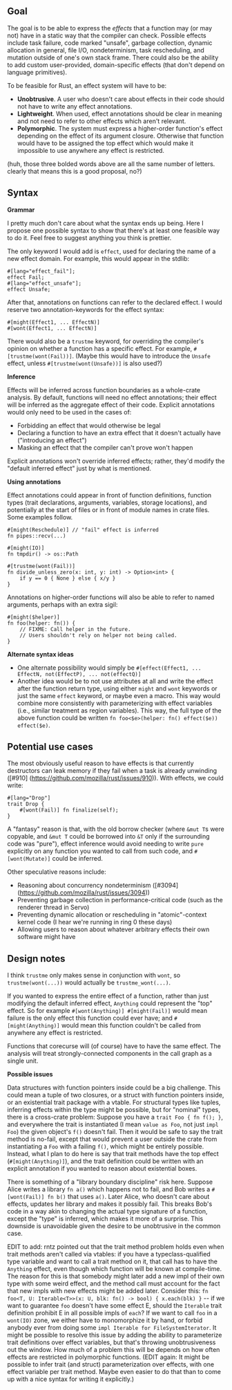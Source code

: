 ## Goal

The goal is to be able to express the *effects* that a function may (or may not) have in a static way that the compiler can check. Possible effects include task failure, code marked "unsafe", garbage collection, dynamic allocation in general, file I/O, nondeterminism, task rescheduling, and mutation outside of one's own stack frame. There could also be the ability to add custom user-provided, domain-specific effects (that don't depend on language primitives).

To be feasible for Rust, an effect system will have to be:
* **Unobtrusive**. A user who doesn't care about effects in their code should not have to write any effect annotations.
* **Lightweight**. When used, effect annotations should be clear in meaning and not need to refer to other effects which aren't relevant.
* **Polymorphic**. The system must express a higher-order function's effect depending on the effect of its argument closure. Otherwise that function would have to be assigned the top effect which would make it impossible to use anywhere any effect is restricted.

(huh, those three bolded words above are all the same number of letters. clearly that means this is a good proposal, no?)

## Syntax

**Grammar**

I pretty much don't care about what the syntax ends up being. Here I propose one possible syntax to show that there's at least one feasible way to do it. Feel free to suggest anything you think is prettier.

The only keyword I would add is ```effect```, used for declaring the name of a new effect domain. For example, this would appear in the stdlib:
```
#[lang="effect_fail"];
effect Fail;
#[lang="effect_unsafe"];
effect Unsafe;
```
After that, annotations on functions can refer to the declared effect. I would reserve two annotation-keywords for the effect syntax:
```
#[might(Effect1, ... EffectN)]
#[wont(Effect1, ... EffectN)]
```
There would also be a ```trustme``` keyword, for overriding the compiler's opinion on whether a function has a specific effect. For example, ```#[trustme(wont(Fail))]```. (Maybe this would have to introduce the ```Unsafe``` effect, unless ```#[trustme(wont(Unsafe))]``` is also used?)

**Inference**

Effects will be inferred across function boundaries as a whole-crate analysis. By default, functions will need no effect annotations; their effect will be inferred as the aggregate effect of their code. Explicit annotations would only need to be used in the cases of:
* Forbidding an effect that would otherwise be legal
* Declaring a function to have an extra effect that it doesn't actually have ("introducing an effect")
* Masking an effect that the compiler can't prove won't happen

Explicit annotations won't override inferred effects; rather, they'd modify the "default inferred effect" just by what is mentioned.

**Using annotations**

Effect annotations could appear in front of function definitions, function types (trait declarations, arguments, variables, storage locations), and potentially at the start of files or in front of module names in crate files. Some examples follow.
```
#[might(Reschedule)] // "fail" effect is inferred
fn pipes::recv(...)

#[might(IO)]
fn tmpdir() -> os::Path

#[trustme(wont(Fail))]
fn divide_unless_zero(x: int, y: int) -> Option<int> {
    if y == 0 { None } else { x/y }
}
```
Annotations on higher-order functions will also be able to refer to named arguments, perhaps with an extra sigil:
```
#[might($helper)]
fn foo(helper: fn()) {
    // FIXME: Call helper in the future.
    // Users shouldn't rely on helper not being called.
}
```

**Alternate syntax ideas**
* One alternate possibility would simply be ```#[effect(Effect1, ... EffectN, not(EffectP), ... not(effectQ)]```
* Another idea would be to not use attributes at all and write the effect after the function return type, using either ```might``` and ```wont``` keywords or just the same ```effect``` keyword, or maybe even a macro. This way would combine more consistently with parameterizing with effect variables (i.e., similar treatment as region variables). This way, the full type of the above function could be written ```fn foo<$e>(helper: fn() effect($e)) effect($e)```.

## Potential use cases

The most obviously useful reason to have effects is that currently destructors can leak memory if they fail when a task is already unwinding ([#910] (https://github.com/mozilla/rust/issues/910)). With effects, we could write:
```
#[lang="Drop"]
trait Drop {
    #[wont(Fail)] fn finalize(self);
}
```
A "fantasy" reason is that, with the old borrow checker (where ```&mut T```s were copyable, and ```&mut T``` could be borrowed into ```&T``` only if the surrounding code was "pure"), effect inference would avoid needing to write ```pure``` explicitly on any function you wanted to call from such code, and ```#[wont(Mutate)]``` could be inferred.

Other speculative reasons include:
* Reasoning about concurrency nondeterminism ([#3094] (https://github.com/mozilla/rust/issues/3094))
* Preventing garbage collection in performance-critical code (such as the renderer thread in Servo)
* Preventing dynamic allocation or rescheduling in "atomic"-context kernel code (I hear we're running in ring 0 these days)
* Allowing users to reason about whatever arbitrary effects their own software might have

## Design notes

I think ```trustme``` only makes sense in conjunction with ```wont```, so ```trustme(wont(...))``` would actually be ```trustme_wont(...)```.

If you wanted to express the entire effect of a function, rather than just modifying the default inferred effect, ```Anything``` could represent the "top" effect. So for example ```#[wont(Anything)] #[might(Fail)]``` would mean failure is the only effect this function could ever have; and ```#[might(Anything)]``` would mean this function couldn't be called from anywhere any effect is restricted.

Functions that corecurse will (of course) have to have the same effect. The analysis will treat strongly-connected components in the call graph as a single unit.

**Possible issues**

Data structures with function pointers inside could be a big challenge. This could mean a tuple of two closures, or a struct with function pointers inside, or an existential trait package with a vtable. For structural types like tuples, inferring effects within the type might be possible, but for "nominal" types, there is a cross-crate problem: Suppose you have a ```trait Foo { fn f(); }```, and everywhere the trait is instantiated (I mean ```value as Foo```, not just ```impl Foo```) the given object's ```f()``` doesn't fail. Then it would be safe to say the trait method is no-fail, except that would prevent a user outside the crate from instantiating a ```Foo``` with a failing ```f()```, which might be entirely possible. Instead, what I plan to do here is say that trait methods have the top effect (```#[might(Anything)]```), and the trait definition could be written with an explicit annotation if you wanted to reason about existential boxes.

There is something of a "library boundary discipline" risk here. Suppose Alice writes a library ```fn a()``` which happens not to fail, and Bob writes a ```#[wont(Fail)] fn b()``` that uses ```a()```. Later Alice, who doesn't care about effects, updates her library and makes it possibly fail. This breaks Bob's code in a way akin to changing the actual type signature of a function, except the "type" is inferred, which makes it more of a surprise. This downside is unavoidable given the desire to be unobtrusive in the common case.

EDIT to add: rntz pointed out that the trait method problem holds even when trait methods aren't called via vtables: if you have a typeclass-qualified type variable and want to call a trait method on it, that call has to have the ```Anything``` effect, even though which function will be known at compile-time. The reason for this is that somebody might later add a new impl of their own type with some weird effect, and the method call must account for the fact that new impls with new effects might be added later. Consider this: ```fn foo<T, U: Iterable<T>>(x: U, blk: fn() -> bool) { x.each(blk) }``` -- if we want to guarantee ```foo``` doesn't have some effect E, should the ```Iterable``` trait definition prohibit E in all possible impls of ```each```? If we want to call ```foo``` in a ```wont(IO)``` zone, we either have to monomorphize it by hand, or forbid anybody ever from doing some ```impl Iterable for FileSystemIterator```. It might be possible to resolve this issue by adding the ability to parameterize trait definitions over effect variables, but that's throwing unobtrusiveness out the window. How much of a problem this will be depends on how often effects are restricted in polymorphic functions. (EDIT again: It might be possible to infer trait (and struct) parameterization over effects, with one effect variable per trait method. Maybe even easier to do that than to come up with a nice syntax for writing it explicitly.)
